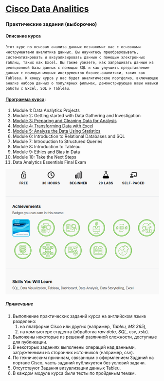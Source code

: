# [Cisco Data Analitics](https://www.netacad.com/courses/data-analytics-essentials?courseLang=en-US)
### Практические задания (выборочно)

#### Описание курса
`Этот курс по основам анализа данных познакомит вас с основными инструментами аналитика данных. Вы научитесь преобразовывать, систематизировать и визуализировать данные с помощью электронных таблиц, таких как Excel. Вы также узнаете, как запрашивать данные из реляционной базы данных с помощью SQL и как улучшить представление данных с помощью мощных инструментов бизнес-аналитики, таких как Tableau. К концу курса у вас будет аналитическое портфолио, включающее анализ набора данных о популярных фильмах, демонстрирующее ваши навыки работы с Excel, SQL и Tableau.`

#### [Программа курса](https://www.netacad.com/courses/data-analytics-essentials?courseLang=en-US):
1. Module 1: Data Analytics Projects
2. Module 2: Getting started with Data Gathering and Investigation
3. [Module 3: Preparing and Cleaning Data for Analysis](https://github.com/bekasDS/CiscoDataAnalitics/tree/main/Module_3_Preparing_and_Cleaning_Data_for_Analysis/3.4._Data_Preparation/3.4.6_Lab-Preparing_Data)
4. [Module 4: Transforming Data with Excel](https://github.com/bekasDS/CiscoDataAnalitics/tree/main/Module_4_Transforming_Data_with_Excel)
5. [Module 5: Analyze the Data Using Statistics](https://github.com/bekasDS/CiscoDataAnalitics/tree/main/Module_5_Analyze_the_Data_Using_Statistics)
6. Module 6: Introduction to Relational Databases and SQL
7. Module 7: Introduction to Structured Queries
8. Module 8: Introduction to Tableau
9. Module 9: Ethics and Bias in Data
10. Module 10: Take the Next Steps
11. Data Analytics Essentials Final Exam

[![alt text](image.png)](https://www.credly.com/badges/f900c52b-0368-407f-afef-8e8de930437c/public_url)

##### Примечание
1. Выполнение практических заданий курса на английском языке разделено:
   1. на платформе Cisco или других (например, _Tableu, MS 365_),
   2. на компьютере студента (обработка _raw data, SQL, csv, xslx_).
2. Выложены некоторые из решений различной сложности, доступные для публикации.
3. В некоторых заданиях выполнены операций над данными, загруженными из сторонних источников (например, csv).
4. По техническим причинам, связанным с оформлением Заданий на портале Cisco, часть заданий публикуется без условий задачи.
5. Отсутствуют Задания визуализации данных Tableu.
6. В каждом модуле курса были тесты по пройденым темам.
